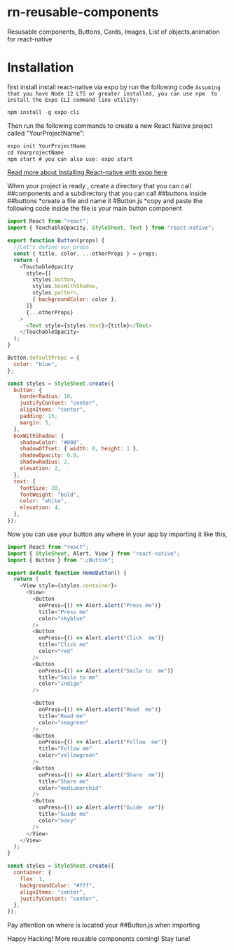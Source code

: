 # rn-reusable-components
Resusable components, Buttons, Cards, Images, List of objects,animation for react-native
# Installation
first install install react-native via expo by run the following code
`Assuming that you have Node 12 LTS or greater installed, you can use npm 
to install the Expo CLI command line utility:`
```javascript
npm install -g expo-cli
```
Then run the following commands to create a new React Native project called "YourProjectName":
```javascript
expo init YourProjectName
cd YourprojectName
npm start # you can also use: expo start
```
[Read more about Installing React-native with expo here](https://reactnative.dev/docs/environment-setup)

When your project is ready , create a directory that you can call ##components and a subdirectory
that you can call ##buttons inside ##buttons 
*create a file and name it #Button.js
*copy and paste the following code inside the file is your main button component 
```javascript
import React from "react";
import { TouchableOpacity, StyleSheet, Text } from "react-native";

export function Button(props) {
  //Let's define our props
  const { title, color, ...otherProps } = props;
  return (
    <TouchableOpacity
      style={[
        styles.button,
        styles.boxWithShadow,
        styles.pattern,
        { backgroundColor: color },
      ]}
      {...otherProps}
    >
      <Text style={styles.text}>{title}</Text>
    </TouchableOpacity>
  );
}

Button.defaultProps = {
  color: "blue",
};

const styles = StyleSheet.create({
  button: {
    borderRadius: 10,
    justifyContent: "center",
    alignItems: "center",
    padding: 15,
    margin: 5,
  },
  boxWithShadow: {
    shadowColor: "#000",
    shadowOffset: { width: 0, height: 1 },
    shadowOpacity: 0.8,
    shadowRadius: 2,
    elevation: 2,
  },
  text: {
    fontSize: 20,
    fontWeight: "bold",
    color: "white",
    elevation: 4,
  },
});

```
Now you can use your button any where in your app by importing it like this,
```javascript
import React from "react";
import { StyleSheet, Alert, View } from "react-native";
import { Button } from "./Button";

export default function HomeButton() {
  return (
    <View style={styles.container}>
      <View>
        <Button
          onPress={() => Alert.alert("Press me")}
          title="Press me"
          color="skyblue"
        />
        <Button
          onPress={() => Alert.alert("Click  me")}
          title="Click me"
          color="red"
        />
        <Button
          onPress={() => Alert.alert("Smile to  me")}
          title="Smile to me"
          color="indigo"
        />

        <Button
          onPress={() => Alert.alert("Read  me")}
          title="Read me"
          color="seagreen"
        />
        <Button
          onPress={() => Alert.alert("Follow  me")}
          title="Follow me"
          color="yellowgreen"
        />
        <Button
          onPress={() => Alert.alert("Share  me")}
          title="Share me"
          color="mediumorchid"
        />
        <Button
          onPress={() => Alert.alert("Guide  me")}
          title="Guide me"
          color="navy"
        />
      </View>
    </View>
  );
}

const styles = StyleSheet.create({
  container: {
    flex: 1,
    backgroundColor: "#fff",
    alignItems: "center",
    justifyContent: "center",
  },
});

```
Pay attention on where is located your ##Button.js when importing

Happy Hacking!
More reusable components coming!
Stay tune!
